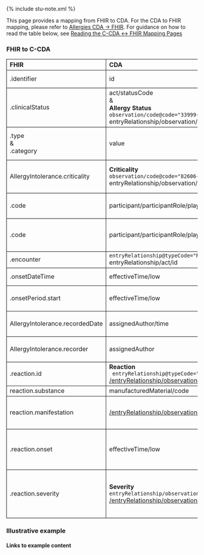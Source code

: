<style>
td, th {
   border: 1px solid black!important;
}
</style>

{% include stu-note.xml %}

This page provides a mapping from FHIR to CDA. For the CDA to FHIR mapping, please refer to [Allergies CDA → FHIR](./CF-allergies.html). For guidance on how to read the table below, see [Reading the C-CDA ↔ FHIR Mapping Pages](./mappingGuidance.html)

### FHIR to C-CDA

|FHIR|CDA|Transform Steps|
|:----|:----|:----|
|.identifier|id|[CDA id ↔ FHIR identifier](mappingGuidance.html#cda-id--fhir-identifier)|
|.clinicalStatus|act/statusCode<br/>&<br />**Allergy Status**<br/>```observation/code@code="33999-4"```<br/>entryRelationship/observation/value|[FHIR clinicalStatus → CDA Allergy Status Observation value (CDA)](./ConceptMap-FC-AllergyStatus.html)|
|.type<br/>&<br/>.category|value|[FHIR type → CDA value](ConceptMap-FC-AllergyIntoleranceType.html)<br/>[FHIR category → CDA value](ConceptMap-FC-AllergyIntoleranceCategory.html)|
|AllergyIntolerance.criticality|**Criticality**<br/>```observation/code@code="82606-5"```<br/>entryRelationship/observation/value|[CDA CD ↔ FHIR CodeableConcept](mappingGuidance.html#cda-coding--fhir-codeableconcept)<br/>[FHIR criticality → CDA Criticality value ](ConceptMap-FC-Criticality.html)|
|.code|participant/participantRole/playingEntity/code|**Constraint**: When FHIR concept is not a negation|
|.code|participant/participantRole/playingEntity/code|**Constraint**: When FHIR concept represents negated concept|
|.encounter|```entryRelationship@typeCode="REFR"```<br/>entryRelationship/act/id||
|.onsetDateTime|effectiveTime/low|[CDA ↔ FHIR Time/Dates](mappingGuidance.html#cda--fhir-timedates)|
|.onsetPeriod.start|effectiveTime/low|effectiveTime/high should not be mapped from onsetPeriod|
|AllergyIntolerance.recordedDate|assignedAuthor/time|These are not necessarily the same author|
|AllergyIntolerance.recorder|assignedAuthor|These are not necessarily the same author|
|.reaction.id|**Reaction**<br/>``` entryRelationship@typeCode="MFST"```<br/>[/entryRelationship/observation/id]()|
|reaction.substance|manufacturedMaterial/code||
|reaction.manifestation|[/entryRelationship/observation/value]()|Both use SNOMED clinical findings with minor valueSet definition differences|
|.reaction.onset|effectiveTime/low|Constraint: This should only be used in event that AlleryIntolerance.onset was not available|
|.reaction.severity|**Severity**<br/>```entryRelationship/observation@code="SEV"```<br/>[/entryRelationship/observation/value]()|[FHIR severity → CDA severity value ](ConceptMap-FC-Criticality.html)<br/>This should be nested in CDA within the respective allergic reaction observation|

### Illustrative example

#### Links to example content